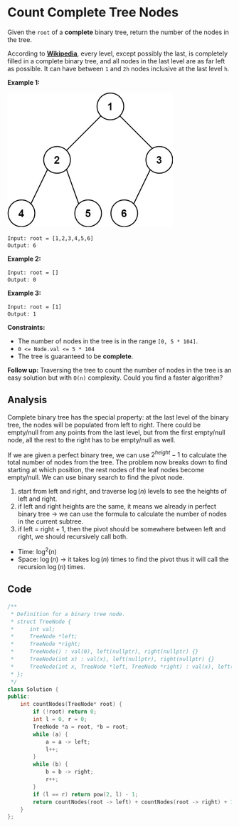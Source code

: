 # Count Complete Tree Nodes

Given the `root` of a **complete** binary tree, return the number of the nodes in the tree.

According to **[Wikipedia](http://en.wikipedia.org/wiki/Binary_tree#Types_of_binary_trees)**, every level, except possibly the last, is completely filled in a complete binary tree, and all nodes in the last level are as far left as possible. It can have between `1` and `2h` nodes inclusive at the last level `h`.

 

**Example 1:**

![img](resources/222.jpg)

```
Input: root = [1,2,3,4,5,6]
Output: 6
```

**Example 2:**

```
Input: root = []
Output: 0
```

**Example 3:**

```
Input: root = [1]
Output: 1
```

 

**Constraints:**

- The number of nodes in the tree is in the range `[0, 5 * 104]`.
- `0 <= Node.val <= 5 * 104`
- The tree is guaranteed to be **complete**.

 

**Follow up:** Traversing the tree to count the number of nodes in the tree is an easy solution but with `O(n)` complexity. Could you find a faster algorithm?

## Analysis

Complete binary tree has the special property: at the last level of the binary tree, the nodes will be populated from left to right. There could be empty/null from any points from the last level, but from the first empty/null node, all the rest to the right has to be empty/null as well.



If we are given a perfect binary tree, we can use $2^{height} - 1$ to calculate the total number of nodes from the tree. The problem now breaks down to find starting at which position, the rest nodes of the leaf nodes become empty/null. We can use binary search to find the pivot node.



1. start from left and right, and traverse $\log(n)$ levels to see the heights of left and right.
2. if left and right heights are the same, it means we already in perfect binary tree -> we can use the formula to calculate the number of nodes in the current subtree.
3. if left = right + 1, then the pivot should be somewhere between left and right, we should recursively call both.

* Time: $\log^2 (n)$
* Space: $\log(n)$ -> it takes $\log(n)$ times to find the pivot thus it will call the recursion $\log(n)$ times.

## Code

```c++
/**
 * Definition for a binary tree node.
 * struct TreeNode {
 *     int val;
 *     TreeNode *left;
 *     TreeNode *right;
 *     TreeNode() : val(0), left(nullptr), right(nullptr) {}
 *     TreeNode(int x) : val(x), left(nullptr), right(nullptr) {}
 *     TreeNode(int x, TreeNode *left, TreeNode *right) : val(x), left(left), right(right) {}
 * };
 */
class Solution {
public:
    int countNodes(TreeNode* root) {
        if (!root) return 0;
        int l = 0, r = 0;
        TreeNode *a = root, *b = root;
        while (a) {
            a = a -> left;
            l++;
        }
        while (b) {
            b = b -> right;
            r++;
        }
        if (l == r) return pow(2, l) - 1;
        return countNodes(root -> left) + countNodes(root -> right) + 1;
    }
};
```


